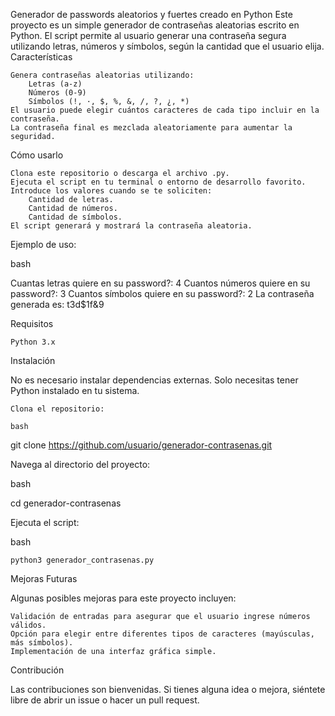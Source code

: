 Generador de passwords aleatorios y fuertes creado en Python
Este proyecto es un simple generador de contraseñas aleatorias escrito en Python. El script permite al usuario generar una contraseña segura utilizando letras, números y símbolos, según la cantidad que el usuario elija.
Características

    Genera contraseñas aleatorias utilizando:
        Letras (a-z)
        Números (0-9)
        Símbolos (!, ·, $, %, &, /, ?, ¿, *)
    El usuario puede elegir cuántos caracteres de cada tipo incluir en la contraseña.
    La contraseña final es mezclada aleatoriamente para aumentar la seguridad.

Cómo usarlo

    Clona este repositorio o descarga el archivo .py.
    Ejecuta el script en tu terminal o entorno de desarrollo favorito.
    Introduce los valores cuando se te soliciten:
        Cantidad de letras.
        Cantidad de números.
        Cantidad de símbolos.
    El script generará y mostrará la contraseña aleatoria.

Ejemplo de uso:

bash

Cuantas letras quiere en su password?: 4
Cuantos números quiere en su password?: 3
Cuantos símbolos quiere en su password?: 2
La contraseña generada es: t3d$1f&9

Requisitos

    Python 3.x

Instalación

No es necesario instalar dependencias externas. Solo necesitas tener Python instalado en tu sistema.

    Clona el repositorio:

    bash

git clone https://github.com/usuario/generador-contrasenas.git

Navega al directorio del proyecto:

bash

cd generador-contrasenas

Ejecuta el script:

bash

    python3 generador_contrasenas.py

Mejoras Futuras

Algunas posibles mejoras para este proyecto incluyen:

    Validación de entradas para asegurar que el usuario ingrese números válidos.
    Opción para elegir entre diferentes tipos de caracteres (mayúsculas, más símbolos).
    Implementación de una interfaz gráfica simple.

Contribución

Las contribuciones son bienvenidas. Si tienes alguna idea o mejora, siéntete libre de abrir un issue o hacer un pull request.
